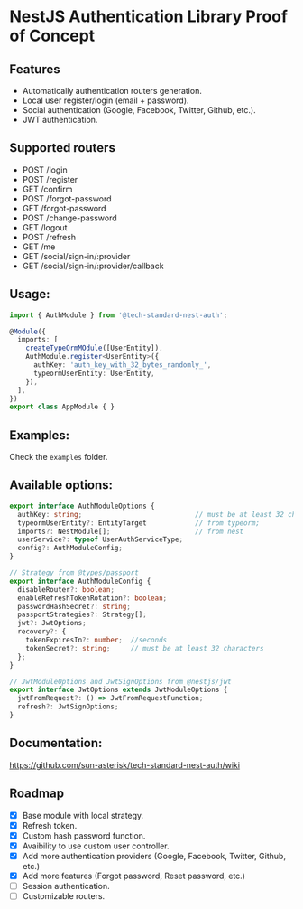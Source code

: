 # NestJS Authentication Library Proof of Concept

## Features
- Automatically authentication routers generation.
- Local user register/login (email + password).
- Social authentication (Google, Facebook, Twitter, Github, etc.).
- JWT authentication.

## Supported routers
- POST  /login
- POST  /register
- GET   /confirm
- POST  /forgot-password
- GET   /forgot-password
- POST  /change-password
- GET   /logout
- POST  /refresh
- GET   /me
- GET   /social/sign-in/:provider
- GET   /social/sign-in/:provider/callback

## Usage:

```typescript
import { AuthModule } from '@tech-standard-nest-auth';

@Module({
  imports: [
    createTypeOrmMOdule([UserEntity]),
    AuthModule.register<UserEntity>({
      authKey: 'auth_key_with_32_bytes_randomly_',
      typeormUserEntity: UserEntity,
    }),
  ],
})
export class AppModule { }
```

## Examples:
Check the `examples` folder.

## Available options:
```typescript
export interface AuthModuleOptions {
  authKey: string;                            // must be at least 32 characters
  typeormUserEntity?: EntityTarget            // from typeorm;
  imports?: NestModule[];                     // from nest
  userService?: typeof UserAuthServiceType;
  config?: AuthModuleConfig;
}

// Strategy from @types/passport
export interface AuthModuleConfig {
  disableRouter?: boolean;
  enableRefreshTokenRotation?: boolean;
  passwordHashSecret?: string;
  passportStrategies?: Strategy[];
  jwt?: JwtOptions;
  recovery?: {
    tokenExpiresIn?: number;  //seconds
    tokenSecret?: string;     // must be at least 32 characters
  };
}

// JwtModuleOptions and JwtSignOptions from @nestjs/jwt
export interface JwtOptions extends JwtModuleOptions {
  jwtFromRequest?: () => JwtFromRequestFunction;
  refresh?: JwtSignOptions;
}
```

## Documentation:
https://github.com/sun-asterisk/tech-standard-nest-auth/wiki

## Roadmap
- [x] Base module with local strategy.
- [x] Refresh token.
- [x] Custom hash password function.
- [x] Avaibility to use custom user controller.
- [x] Add more authentication providers (Google, Facebook, Twitter, Github, etc.)
- [x] Add more features (Forgot password, Reset password, etc.)
- [ ] Session authentication.
- [ ] Customizable routers.
